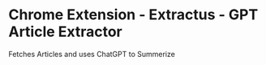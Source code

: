 # Chrome Extension - Extractus - GPT Article Extractor
 Fetches Articles and uses ChatGPT to Summerize
